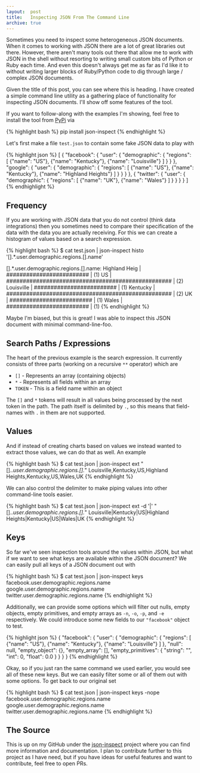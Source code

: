 ```yaml
---
layout:  post
title:   Inspecting JSON From The Command Line
archive: true
---
```


Sometimes you need to inspect some heterogeneous JSON documents. When it comes to working with JSON
there are a lot of great libraries out there. However, there aren't many tools out there that
allow me to work with JSON in the shell without resorting to writing small custom bits of Python
or Ruby each time. And even this doesn't always get me as far as I'd like it to without writing
larger blocks of Ruby/Python code to dig through large / complex JSON documents.

Given the title of this post, you can see where this is heading. I have created a simple command
line utility as a gathering place of functionality for inspecting JSON documents. I'll show off
some features of the tool.

If you want to follow-along with the examples I'm showing, feel free to install the tool from
[PyPi][json_inspect_pypi] via

{% highlight bash %}
pip install json-inspect
{% endhighlight %}

Let's first make a file `test.json` to contain some fake JSON data to play with

{% highlight json %}
[
 {
   "facebook": {
     "user": {
       "demographic": {
         "regions": [ {"name": "US"}, {"name": "Kentucky"}, {"name": "Louisville"} ]
       }
     }
   },
   "google": {
     "user": {
       "demographic": {
         "regions": [ {"name": "US"}, {"name": "Kentucky"}, {"name": "Highland Heights"} ]
       }
     }
   }
 },
 {
   "twitter": {
     "user": {
       "demographic": {
         "regions": [ {"name": "UK"}, {"name": "Wales"} ]
       }
     }
   }
 }
]
{% endhighlight %}

## Frequency

If you are working with JSON data that you do not control (think data integrations)
then you sometimes need to compare their specification of the data with the data
you are actually receiving. For this we can create a histogram of values based on a
search expression.

{% highlight bash %}
$ cat test.json | json-inspect histo '[].*.user.demographic.regions.[].name'

[].*.user.demographic.regions.[].name:
Highland Heig   | #########################                          | (1)
US              | ################################################## | (2)
Louisville      | #########################                          | (1)
Kentucky        | ################################################## | (2)
UK              | #########################                          | (1)
Wales           | #########################                          | (1)
{% endhighlight %}

Maybe I'm biased, but this is great! I was able to inspect this JSON document with
minimal command-line-foo.

## Search Paths / Expressions

The heart of the previous example is the search expression. It currently consists of
three parts (working on a recursive `**` operator) which are

+ `[]` - Represents an array (containing objects)
+ `*` - Represents all fields within an array
+ `TOKEN` - This is a field name within an object

The `[]` and `*` tokens will result in all values being processed by the next token
in the path. The path itself is delimited by `.`, so this means that field-names
with `.` in them are not supported.

## Values

And if instead of creating charts based on values we instead wanted to extract
those values, we can do that as well. An example

{% highlight bash %}
$ cat test.json | json-inspect ext "[].*.user.demographic.regions.[].*"
Louisville,Kentucky,US,Highland Heights,Kentucky,US,Wales,UK
{% endhighlight %}

We can also control the delimiter to make piping values into other command-line tools
easier.

{% highlight bash %}
$ cat test.json | json-inspect ext -d '|' "[].*.user.demographic.regions.[].*"
Louisville|Kentucky|US|Highland Heights|Kentucky|US|Wales|UK
{% endhighlight %}

## Keys

So far we've seen inspection tools around the values within JSON, but what if we want to
see what keys are available within the JSON document? We can easily pull all keys of a JSON
document out with

{% highlight bash %}
$ cat test.json | json-inspect keys
facebook.user.demographic.regions.name
google.user.demographic.regions.name
twitter.user.demographic.regions.name
{% endhighlight %}

Additionally, we can provide some options which will filter out nulls, empty objects,
empty primitives, and empty arrays as `-n`, `-o`, `-p`, and `-e` respectively. We could
introduce some new fields to our `"facebook"` object to test.

{% highlight json %}
{
 "facebook": {
   "user": {
     "demographic": {
       "regions": [ {"name": "US"}, {"name": "Kentucky"}, {"name": "Louisville"} ]
     },
     "null": null,
     "empty_object": {},
     "empty_array": [],
     "empty_primitives": {
       "string": "",
       "int": 0,
       "float": 0.0
     }
   }
 }
}
{% endhighlight %}

Okay, so if you just ran the same command we used earlier, you would see all of these new
keys. But we can easily filter some or all of them out with some options. To get back to
our original set

{% highlight bash %}
$ cat test.json | json-inspect keys -nope
facebook.user.demographic.regions.name
google.user.demographic.regions.name
twitter.user.demographic.regions.name
{% endhighlight %}

## The Source

This is up on my GitHub under the [json-inspect][1] project where you can find more
information and documentation. I plan to contribute further to this project as I have
need, but if you have ideas for useful features and want to contribute, feel free to
open PRs.


  [1]: https://github.com/JohnMurray/json-inspect
  [json_inspect_pypi]: https://pypi.python.org/pypi/json-inspect
